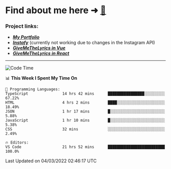 # Find about me here ➜ [🧑](https://pauabella.dev)

### Project links:
- ***[My Portfolio](https://pauabella.dev)***
- ***[Instafy](https://instafy.me)*** (currently not working due to changes in the Instagram API)
- ***[GiveMeTheLyrics in Vue](https://lyrics.pauabella.dev)***
- ***[GiveMeTheLyrics in React](https://pauabella.dev/GiveMeTheLyrics)***

---
<!--START_SECTION:waka-->
![Code Time](http://img.shields.io/badge/Code%20Time-789%20hrs%208%20mins-blue)

📊 **This Week I Spent My Time On** 

```text
💬 Programming Languages: 
TypeScript               14 hrs 42 mins      ████████████████░░░░░░░░░   67.22% 
HTML                     4 hrs 2 mins        ████░░░░░░░░░░░░░░░░░░░░░   18.49% 
JSON                     1 hr 17 mins        █░░░░░░░░░░░░░░░░░░░░░░░░   5.88% 
JavaScript               1 hr 10 mins        █░░░░░░░░░░░░░░░░░░░░░░░░   5.38% 
CSS                      32 mins             ░░░░░░░░░░░░░░░░░░░░░░░░░   2.49%

🔥 Editors: 
VS Code                  21 hrs 52 mins      █████████████████████████   100.0%

```


 Last Updated on 04/03/2022 02:46:17 UTC
<!--END_SECTION:waka-->
